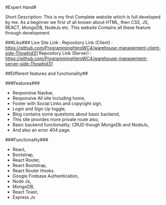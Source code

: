 #Expert Hand#

Short Description: This is my first Complete website which is full developed by me. As a beginner we first of all known about HTML, then CSS, JS, REACT, MongoDB, NodeJs etc. This website Contains all these feature through development.

###Liks###
Live Site Link :
Repository Link (Client) : https://github.com/ProgrammingHeroWC4/warehouse-management-client-side-Thowhid31
Repository Link (Server) : https://github.com/ProgrammingHeroWC4/warehouse-management-server-side-Thowhid31

##Different features and functionality##

###Features###
* Responsive Navbar,
* Responsive All site Including home,
* Footer with Social Links and copyright sign,
* Login and Sign Up toggle,
* Blog contains some questions about basic backend,
* This site provides more private route also,
* Basic backend functionality; CRUD though MongoDb and NodeJs,
* And also an error 404 page.

###Functionality###
* React,
* Bootstrap,
* React Router,
* React Bootstrap,
* React Router Hooks.
* Google Firebase Authentication,
* Node Js,
* MongoDB,
* React Toast,
* Express Js
